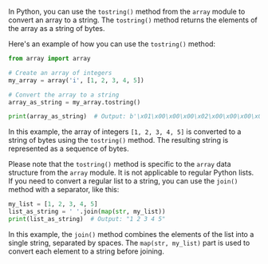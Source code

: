 In Python, you can use the `tostring()` method from the `array` module to convert an array to a string. The `tostring()` method returns the elements of the array as a string of bytes.

Here's an example of how you can use the `tostring()` method:

```python
from array import array

# Create an array of integers
my_array = array('i', [1, 2, 3, 4, 5])

# Convert the array to a string
array_as_string = my_array.tostring()

print(array_as_string)  # Output: b'\x01\x00\x00\x00\x02\x00\x00\x00\x03\x00\x00\x00\x04\x00\x00\x00\x05\x00\x00\x00'
```

In this example, the array of integers `[1, 2, 3, 4, 5]` is converted to a string of bytes using the `tostring()` method. The resulting string is represented as a sequence of bytes.

Please note that the `tostring()` method is specific to the `array` data structure from the `array` module. It is not applicable to regular Python lists. If you need to convert a regular list to a string, you can use the `join()` method with a separator, like this:

```python
my_list = [1, 2, 3, 4, 5]
list_as_string = ' '.join(map(str, my_list))
print(list_as_string)  # Output: "1 2 3 4 5"
```

In this example, the `join()` method combines the elements of the list into a single string, separated by spaces. The `map(str, my_list)` part is used to convert each element to a string before joining.
